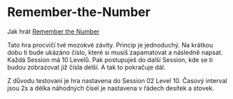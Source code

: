 
# Remember-the-Number
Jak hrát [Remember the Number](https://faros.wz.cz)

Tato hra procvičí tvé mozokvé závity. Princip je jednoduchý. Na krátkou dobu ti bude ukázáno číslo, které si musíš zapamatovat a následně napsat. 
Každá Session má 10 Levelů. Pak postupuješ do další Session, kde se ti budou zobrazovat již čísla delší. A tak to pokračuje dál.

Z důvodu testovaní je hra nastavena do Session 02 Level 10. Časový interval jsou 2s a délka náhodných čísel je nastavena v řádech desítek a stovek.

